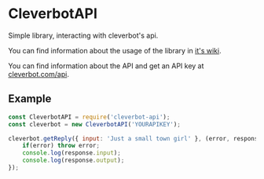 # CleverbotAPI
Simple library, interacting with cleverbot's api.

You can find information about the usage of the library in [it's wiki](https://github.com/Jqmey/cleverbot-api/wiki).

You can find information about the API and get an API key at [cleverbot.com/api](https://www.cleverbot.com/api).

## Example
```javascript
const CleverbotAPI = require('cleverbot-api');
const cleverbot = new CleverbotAPI('YOURAPIKEY');

cleverbot.getReply({ input: 'Just a small town girl' }, (error, response) => {
    if(error) throw error;
    console.log(response.input);
    console.log(response.output);
});
```